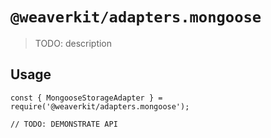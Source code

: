 # `@weaverkit/adapters.mongoose`

> TODO: description

## Usage

```
const { MongooseStorageAdapter } = require('@weaverkit/adapters.mongoose');

// TODO: DEMONSTRATE API
```
